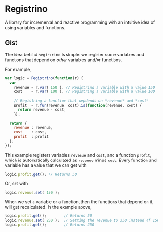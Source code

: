 # Registrino
A library for incremental and reactive programming with an intuitive idea of using variables and functions.

## Gist
The idea behind `Registrino` is simple: we register some variables and functions that depend on *other* variables and/or functions.

For example,

```javascript
var logic = Registrino(function(r) {
  var
    revenue = r.var( 150 ), // Registring a variable with a value 150
    cost    = r.var( 100 ), // Registring a variable with a value 100
    
    // Registring a function that depdends on *revenue* and *cost*
    profit  = r.fun(revenue, cost).is(function(revenue, cost) {
      return revenue - cost;
    });

  return {
    revenue : revenue,
    cost    : cost,
    profit  : profit
  };
});
```

This example registers variables `revenue` and `cost`, and a function `profit`, which is automatically calculated as `revenue` minus `cost`. Every function and variable has a value that we can get with

```javascript
logic.profit.get(); // Returns 50
```

Or, set with

```javascript
logic.revenue.set( 150 );
```

When we set a variable or a function, then the functions that depend on it, will get recalculated. In the example above,

```javascript
logic.profit.get();        // Returns 50
logic.revenue.set( 250 );  // Setting the revenue to 350 instead of 150
logic.profit.get();        // Returns 250
```

